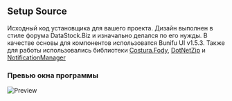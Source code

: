 ## Setup Source
Исходный код установщика для вашего проекта. Дизайн выполнен в стиле форума DataStock.Biz и изначально делался по его нужды. В качестве основы для компонентов использоватся Bunifu UI v1.5.3. Также для работы использовались библиотеки [Costura.Fody](https://github.com/Fody/Costura), [DotNetZip](https://github.com/haf/DotNetZip.Semverd) и [NotificationManager](https://github.com/Irval1337/NotificationManager)
### Превью окна программы
![Preview](https://image.prntscr.com/image/9MgWc_fFTR6k9bIdKco8Qg.png)

